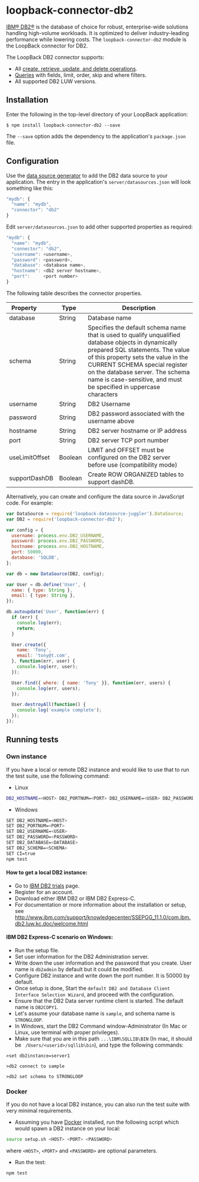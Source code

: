 # loopback-connector-db2

[IBM® DB2®](http://www.ibm.com/analytics/us/en/technology/db2/) is the database of choice for robust, enterprise-wide solutions handling high-volume workloads.
It is optimized to deliver industry-leading performance while lowering costs.  The `loopback-connector-db2` module is the LoopBack connector for DB2.

The LoopBack DB2 connector supports:

- All [create, retrieve, update, and delete operations](http://loopback.io/doc/en/lb2/Creating-updating-and-deleting-data.html).
- [Queries](http://loopback.io/doc/en/lb2/Querying-data.html) with fields, limit, order, skip and where filters.
- All supported DB2 LUW versions.

## Installation

Enter the following in the top-level directory of your LoopBack application:

```
$ npm install loopback-connector-db2 --save
```

The `--save` option adds the dependency to the application's `package.json` file.

## Configuration

Use the [data source generator](http://loopback.io/doc/en/lb3/Data-source-generator.html)  to add the DB2 data source to your application.
The entry in the application's `server/datasources.json` will look something like this:

```js
"mydb": {
  "name": "mydb",
  "connector": "db2"
}
```

Edit `server/datasources.json` to add other supported properties as required:

```js
"mydb": {
  "name": "mydb",
  "connector": "db2",
  "username": <username>,
  "password": <password>,
  "database": <database name>,
  "hostname": <db2 server hostname>,
  "port":     <port number>
}
```

The following table describes the connector properties.

Property&nbsp;&nbsp;&nbsp;&nbsp;&nbsp;&nbsp;&nbsp;&nbsp;&nbsp; | Type&nbsp;&nbsp;    | Description
---------------| --------| --------
database       | String  | Database name
schema         | String  | Specifies the default schema name that is used to qualify unqualified database objects in dynamically prepared SQL statements. The value of this property sets the value in the CURRENT SCHEMA special register on the database server. The schema name is case-sensitive, and must be specified in uppercase characters
username       | String  | DB2 Username
password       | String  | DB2 password associated with the username above
hostname       | String  | DB2 server hostname or IP address
port           | String  | DB2 server TCP port number
useLimitOffset | Boolean | LIMIT and OFFSET must be configured on the DB2 server before use (compatibility mode)
supportDashDB  | Boolean | Create ROW ORGANIZED tables to support dashDB.


Alternatively, you can create and configure the data source in JavaScript code.
For example:

```js
var DataSource = require('loopback-datasource-juggler').DataSource;
var DB2 = require('loopback-connector-db2');

var config = {
  username: process.env.DB2_USERNAME,
  password: process.env.DB2_PASSWORD,
  hostname: process.env.DB2_HOSTNAME,
  port: 50000,
  database: 'SQLDB',
};

var db = new DataSource(DB2, config);

var User = db.define('User', {
  name: { type: String },
  email: { type: String },
});

db.autoupdate('User', function(err) {
  if (err) {
    console.log(err);
    return;
  }

  User.create({
    name: 'Tony',
    email: 'tony@t.com',
  }, function(err, user) {
    console.log(err, user);
  });

  User.find({ where: { name: 'Tony' }}, function(err, users) {
    console.log(err, users);
  });

  User.destroyAll(function() {
    console.log('example complete');
  });
});
```

## Running tests

### Own instance

If you have a local or remote DB2 instance and would like to use that to run the test suite, use the following command:
- Linux
```bash
DB2_HOSTNAME=<HOST> DB2_PORTNUM=<PORT> DB2_USERNAME=<USER> DB2_PASSWORD=<PASSWORD> DB2_DATABASE=<DATABASE> DB2_SCHEMA=<SCHEMA> CI=true npm test
```
- Windows
```bash
SET DB2_HOSTNAME=<HOST>
SET DB2_PORTNUM=<PORT>
SET DB2_USERNAME=<USER>
SET DB2_PASSWORD=<PASSWORD>
SET DB2_DATABASE=<DATABASE>
SET DB2_SCHEMA=<SCHEMA>
SET CI=true
npm test
```

#### How to get a local DB2 instance:

- Go to [IBM DB2 trials](http://www.ibm.com/analytics/us/en/technology/db2/db2-trials.html) page.
- Register for an account.
- Download either IBM DB2 or IBM DB2 Express-C.
- For documentation or more information about the installation or setup, see http://www.ibm.com/support/knowledgecenter/SSEPGG_11.1.0/com.ibm.db2.luw.kc.doc/welcome.html

#### IBM DB2 Express-C scenario on Windows:
- Run the setup file.
- Set user information for the DB2 Administration server.
- Write down the user information and the password that you create. User name is `db2admin` by default but it could be modified.
- Configure DB2 instance and write down the port number. It is 50000 by default.
- Once setup is done, Start the `default DB2 and Database Client Interface Selection Wizard`, and proceed with the configuration.
- Ensure that the DB2 Data server runtime client is started. The default name is `DB2COPY1`.
- Let's assume your database name is `sample`, and schema name is `STRONGLOOP`.
- In Windows, start the DB2 Command window-Administrator (In Mac or Linux, use terminal with proper privileges).
- Make sure that you are in this path `...\IBM\SQLLIB\BIN` (In mac, it should be ` /Users/<userid>/sqllib\bin`), and type the following commands:

```
>set db2instance=server1

>db2 connect to sample

>db2 set schema to STRONGLOOP
```

### Docker
If you do not have a local DB2 instance, you can also run the test suite with very minimal requirements.
- Assuming you have [Docker](https://docs.docker.com/engine/installation/) installed, run the following script which would spawn a DB2 instance on your local:
```bash
source setup.sh <HOST> <PORT> <PASSWORD>
```
where `<HOST>`, `<PORT>` and `<PASSWORD>` are optional parameters.
- Run the test:
```bash
npm test
```

